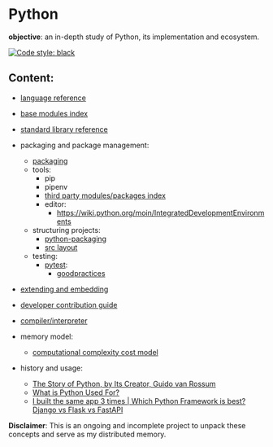 # Python

**objective**: an in-depth study of Python, its implementation and ecosystem.

[![Code style: black](https://img.shields.io/badge/code%20style-black-000000.svg)](https://github.com/psf/black)

## Content:
- [language reference](https://docs.python.org/3.11/reference/index.html#reference*index)
- [base modules index](https://docs.python.org/3/py-modindex.html)
- [standard library reference](https://docs.python.org/3.11/library/index.html)
- packaging and package management:
  - [packaging](https://packaging.python.org/en/latest/)
  - tools:
    - pip
    - pipenv
    - [third party modules/packages index](https://pypi.org)
    - editor:
      - https://wiki.python.org/moin/IntegratedDevelopmentEnvironments
  - structuring projects:
    - [python-packaging](https://blog.ionelmc.ro/2014/05/25/python-packaging/#the-structure%3E)
    - [src layout]( https://stackoverflow.com/questions/50155464/using-pytest-with-a-src-layer)
  - testing:
    - [pytest](https://docs.pytest.org/en/latest/explanation/pythonpath.html#pytest-vs-python-m-pytest):
      - [goodpractices](https://docs.pytest.org/en/latest/explanation/goodpractices.html#which-import-mode)

- [extending and embedding](https://docs.python.org/3.9/extending/index.html)
- [developer contribution guide](https://devguide.python.org/)
- [compiler/interpreter](https://github.com/python/cpython)
- memory model:
  - [computational complexity cost model](https://ocw.mit.edu/courses/6-006-introduction-to-algorithms-fall-2011/pages/readings/python-cost-model/)
- history and usage:
  - [The Story of Python, by Its Creator, Guido van Rossum](https://www.youtube.com/watch?v=J0Aq44Pze-w)
  - [What is Python Used For?](https://www.youtube.com/watch?v=-67hh86N42Q&list=PL1SlsJ5DkUXCItreEt0rVviOdOXSP1hm3&index=26)
  - [I built the same app 3 times | Which Python Framework is best? Django vs Flask vs FastAPI](https://www.youtube.com/watch?v=3vfum74ggHE&list=PL1SlsJ5DkUXCItreEt0rVviOdOXSP1hm3&index=27)

**Disclaimer**: This is an ongoing and incomplete project to unpack these concepts and serve as my distributed memory.